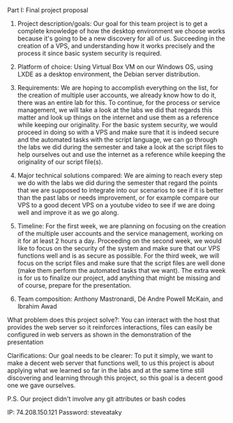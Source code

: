 Part I: Final project proposal 


1. Project description/goals: Our goal for this team project is to get a complete knowledge of how the desktop environment we choose works because it's going to be a new discovery for all of us. Succeeding in the creation of a VPS, and understanding how it works precisely and the process it since basic system security is required.

2. Platform of choice: Using Virtual Box VM on our Windows OS, using LXDE as a desktop environment, the Debian server distribution.

3. Requirements: We are hoping to accomplish everything on the list, for the creation of multiple user accounts, we already know how to do it, there was an entire lab for this. To continue, for the process or service management, we will take a look at the labs we did that regards this matter and look up things on the internet and use them as a reference while keeping our originality. For the basic system security, we would proceed in doing so with a VPS and make sure that it is indeed secure and the automated tasks with the script language, we can go through the labs we did during the semester and take a look at the script files to help ourselves out and use the internet as a reference while keeping the originality of our script file(s).

4. Major technical solutions compared: We are aiming to reach every step we do with the labs we did during the semester that regard the points that we are supposed to integrate into our scenarios to see if it is better than the past labs or needs improvement, or for example compare our VPS to a good decent VPS on a youtube video to see if we are doing well and improve it as we go along.

5. Timeline: For the first week, we are planning on focusing on the creation of the multiple user accounts and the service management, working on it for at least 2 hours a day. Proceeding on the second week, we would like to focus on the security of the system and make sure that our VPS functions well and is as secure as possible. For the third week, we will focus on the script files and make sure that the script files are well done (make them perform the automated tasks that we want). The extra week is for us to finalize our project, add anything that might be missing and of course, prepare for the presentation.

6. Team composition: Anthony Mastronardi, Dé Andre Powell McKain, and Ibrahim Awad

What problem does this project solve?: You can interact with the host that provides the web server so it reinforces interactions, files can easily be configured in web servers as shown in the demonstration of the presentation

Clarifications:
Our goal needs to be clearer: To put it simply, we want to make a decent web server that 
functions well, to us this project is about applying what we learned so far in the labs and at the 
same time still discovering and learning through this project, so this goal is a decent good one 
we gave ourselves.

P.S. Our project didn't involve any git attributes or bash codes

IP: 74.208.150.121
Password: steveataky
